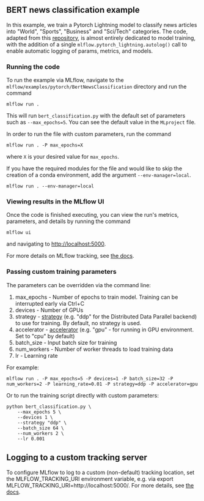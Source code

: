 ## BERT news classification example
In this example, we train a Pytorch Lightning model to classify news articles into "World", "Sports", "Business" and "Sci/Tech" categories. The code, adapted from this [repository](https://github.com/ricardorei/lightning-text-classification/blob/master/classifier.py), is almost entirely dedicated to model training, with the addition of a single ``mlflow.pytorch_lightning.autolog()`` call to enable automatic logging of params, metrics, and models.


### Running the code
To run the example via MLflow, navigate to the `mlflow/examples/pytorch/BertNewsClassification` directory and run the command

```
mlflow run .
```

This will run `bert_classification.py` with the default set of parameters such as  `--max_epochs=5`. You can see the default value in the `MLproject` file.

In order to run the file with custom parameters, run the command

```
mlflow run . -P max_epochs=X
```

where `X` is your desired value for `max_epochs`.

If you have the required modules for the file and would like to skip the creation of a conda environment, add the argument `--env-manager=local`.

```
mlflow run . --env-manager=local
```

### Viewing results in the MLflow UI

Once the code is finished executing, you can view the run's metrics, parameters, and details by running the command

```
mlflow ui
```

and navigating to [http://localhost:5000](http://localhost:5000).

For more details on MLflow tracking, see [the docs](https://www.mlflow.org/docs/latest/tracking.html#mlflow-tracking).

### Passing custom training parameters

The parameters can be overridden via the command line:

1. max_epochs - Number of epochs to train model. Training can be interrupted early via Ctrl+C
2. devices - Number of GPUs
3. strategy - [strategy](https://pytorch-lightning.readthedocs.io/en/stable/common/trainer.html#trainer-class-api) (e.g. "ddp" for the Distributed Data Parallel backend) to use for training. By default, no strategy is used.
4. accelerator - [accelerator](https://pytorch-lightning.readthedocs.io/en/stable/api/pytorch_lightning.accelerators.Accelerator.html#pytorch_lightning.accelerators.Accelerator) (e.g. "gpu" - for running in GPU environment. Set to "cpu" by default)
5. batch_size - Input batch size for training
6. num_workers - Number of worker threads to load training data
7. lr - Learning rate

For example:
```
mlflow run . -P max_epochs=5 -P devices=1 -P batch_size=32 -P num_workers=2 -P learning_rate=0.01 -P strategy=ddp -P accelerator=gpu
```
Or to run the training script directly with custom parameters:

```
python bert_classification.py \
    --max_epochs 5 \
    --devices 1 \
    --strategy "ddp" \
    --batch_size 64 \
    --num_workers 2 \
    --lr 0.001
```


## Logging to a custom tracking server
To configure MLflow to log to a custom (non-default) tracking location, set the MLFLOW_TRACKING_URI environment variable, e.g. via export MLFLOW_TRACKING_URI=http://localhost:5000/. For more details, see [the docs](https://mlflow.org/docs/latest/tracking.html#where-runs-are-recorded).
